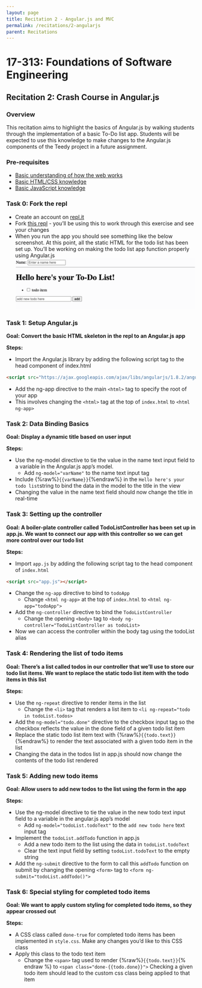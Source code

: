 ```yaml
---
layout: page
title: Recitation 2 - Angular.js and MVC
permalink: /recitations/2-angularjs
parent: Recitations
---
```


# 17-313: Foundations of Software Engineering

## Recitation 2: Crash Course in Angular.js

### Overview

This recitation aims to highlight the basics of Angular.js by walking students through the implementation of a basic To-Do list app. Students will be expected to use this knowledge to make changes to the Angular.js components of the Teedy project in a future assignment.

### Pre-requisites

- [Basic understanding of how the web works](https://developer.mozilla.org/en-US/docs/Learn/Getting_started_with_the_web/How_the_Web_works)
- [Basic HTML/CSS knowledge](https://www.w3schools.com/html/)
- [Basic JavaScript knowledge](https://www.w3schools.com/js/)

### Task 0: Fork the repl

- Create an account on [repl.it](https://replit.com/)
- Fork [this repl](https://replit.com/@anudaweerasingh/CMU-313-angularjs#index.html) - you’ll be using this to work through this exercise and see your changes
- When you run the app you should see something like the below screenshot. At this point, all the static HTML for the todo list has been set up. You’ll be working on making the todo list app function properly using Angular.js
  ![Static Todo List](/assets/images/reci/angular-example.png)

### Task 1: Setup Angular.js

**Goal: Convert the basic HTML skeleton in the repl to an Angular.js app**

**Steps:**

- Import the Angular.js library by adding the following script tag to the head component of index.html

```html
<script src="https://ajax.googleapis.com/ajax/libs/angularjs/1.8.2/angular.min.js"></script>
```

- Add the ng-app directive to the main `<html>` tag to specify the root of your app
- This involves changing the `<html>` tag at the top of `index.html` to `<html ng-app>`

### Task 2: Data Binding Basics

**Goal: Display a dynamic title based on user input**

**Steps:**

- Use the ng-model directive to tie the value in the name text input field to a variable in the Angular.js app’s model.
  - Add `ng-model="varName"` to the name text input tag
- Include {%raw%}`{{varName}}`{%endraw%} in the `Hello here's your todo list`string to bind the data in the model to the title in the view
- Changing the value in the name text field should now change the title in real-time

### Task 3: Setting up the controller

**Goal: A boiler-plate controller called TodoListController has been set up in app.js. We want to connect our app with this controller so we can get more control over our todo list**

**Steps:**

- Import `app.js` by adding the following script tag to the head component of `index.html`

```html
<script src="app.js"></script>
```

- Change the `ng-app` directive to bind to `todoApp`
  - Change `<html ng-app>` at the top of `index.html` to `<html ng-app="todoApp">`
- Add the `ng-controller` directive to bind the `TodoListController`
  - Change the opening `<body>` tag to `<body ng-controller="TodoListController as todoList>`
- Now we can access the controller within the body tag using the todoList alias

### Task 4: Rendering the list of todo items

**Goal: There’s a list called todos in our controller that we’ll use to store our todo list items. We want to replace the static todo list item with the todo items in this list**

**Steps:**

- Use the `ng-repeat` directive to render items in the list
  - Change the `<li>` tag that renders a list item to `<li ng-repeat="todo in todoList.todos>`
- Add the `ng-model="todo.done"` directive to the checkbox input tag so the checkbox reflects the value in the done field of a given todo list item
- Replace the static todo list item text with {%raw%}`{{todo.text}}`{%endraw%} to render the text associated with a given todo item in the list
- Changing the data in the todos list in app.js should now change the contents of the todo list rendered

### Task 5: Adding new todo items

**Goal: Allow users to add new todos to the list using the form in the app**

**Steps:**

- Use the ng-model directive to tie the value in the new todo text input field to a variable in the angular.js app’s model
  - Add `ng-model="todoList.todoText"` to the `add new todo here` text input tag
- Implement the `todoList.addTodo` function in app.js
  - Add a new todo item to the list using the data in `todoList.todoText`
  - Clear the text input field by setting `todoList.todoText` to the empty string
- Add the `ng-submit` directive to the form to call this `addTodo` function on submit by changing the opening `<form>` tag to `<form ng-submit="todoList.addTodo()">`

### Task 6: Special styling for completed todo items

**Goal: We want to apply custom styling for completed todo items, so they appear crossed out**

**Steps:**

- A CSS class called `done-true` for completed todo items has been implemented in `style.css`. Make any changes you’d like to this CSS class
- Apply this class to the todo text item
  - Change the `<span>` tag used to render {%raw%}`{{todo.text}}`{% endraw %} to `<span class="done-{{todo.done}}">`
    Checking a given todo item should lead to the custom css class being applied to that item
